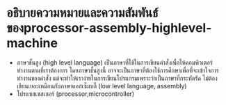 # อธิบายความหมายและความสัมพันธ์ของprocessor-assembly-highlevel-machine
- ภาษาชั้นสูง (high level language) เป็นภาษาที่ใช้ในการเขียนคำสั่งเพื่อให้คอมพิวเตอร์ทำงานตามที่เราต้องการ โดยภาษาชั้นสูงนี้ อาจจะเป็นภาษาที่ต้องใช้การศึกษาเพื่อที่จะเข้าใจการทำงานของคำสั่ง แต่จะทำให้เราง่ายในการเขียนโปรแกรมเพราะว่าเป็นภาษาที่กระทัดรัด ไม่ต้องเขียนเยอะเหมือนกับภาษาแอสเซ็มบลี้ (low level language, assembly) 
- โปรแซสเซสเซอร์ (processor,microcontroller) 
